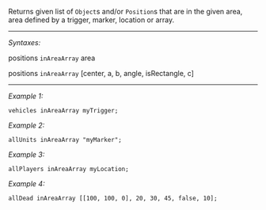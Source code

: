 Returns given list of `Object`s and/or `Position`s that are in the given area, area defined by a trigger, marker, location or array.


---
*Syntaxes:*

positions `inAreaArray` area

positions `inAreaArray`  [center, a, b, angle, isRectangle, c]

---
*Example 1:*

```sqf
vehicles inAreaArray myTrigger;
```

*Example 2:*

```sqf
allUnits inAreaArray "myMarker";
```

*Example 3:*

```sqf
allPlayers inAreaArray myLocation;
```

*Example 4:*

```sqf
allDead inAreaArray [[100, 100, 0], 20, 30, 45, false, 10];
```